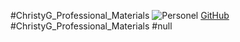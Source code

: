 #ChristyG_Professional_Materials
![Personel](https://avatars3.githubusercontent.com/u/60476889?v=4)
[GitHub](https://github.com/mianmianguo2020/ChristyG_Professional_Materials)
#ChristyG_Professional_Materials
#null